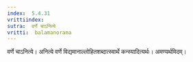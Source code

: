 ```yaml
---
index:  5.4.31
vrittiindex: 
sutra:  वर्णे चाऽनित्ये
vritti:  balamanorama 
---
```


वर्णे चाऽनित्ये। अनित्ये वर्णे विद्यमानाल्लोहितशब्दात्स्वार्थे कन्स्यादित्यर्थः। अमण्यर्थमिदम्। 

